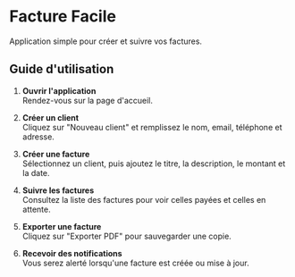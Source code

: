 
# Facture Facile

Application simple pour créer et suivre vos factures.

## Guide d'utilisation

1. **Ouvrir l'application**  
   Rendez-vous sur la page d'accueil.

2. **Créer un client**  
   Cliquez sur "Nouveau client" et remplissez le nom, email, téléphone et adresse.

3. **Créer une facture**  
   Sélectionnez un client, puis ajoutez le titre, la description, le montant et la date.

4. **Suivre les factures**  
   Consultez la liste des factures pour voir celles payées et celles en attente.

5. **Exporter une facture**  
   Cliquez sur "Exporter PDF" pour sauvegarder une copie.

6. **Recevoir des notifications**  
   Vous serez alerté lorsqu'une facture est créée ou mise à jour.
